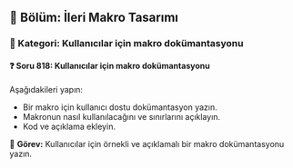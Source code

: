 ## 📘 Bölüm: İleri Makro Tasarımı  
### 🔹 Kategori: Kullanıcılar için makro dokümantasyonu  
#### ❓ Soru 818: Kullanıcılar için makro dokümantasyonu

Aşağıdakileri yapın:

- Bir makro için kullanıcı dostu dokümantasyon yazın.
- Makronun nasıl kullanılacağını ve sınırlarını açıklayın.
- Kod ve açıklama ekleyin.

🔧 **Görev:** Kullanıcılar için örnekli ve açıklamalı bir makro dokümantasyonu yazın.
